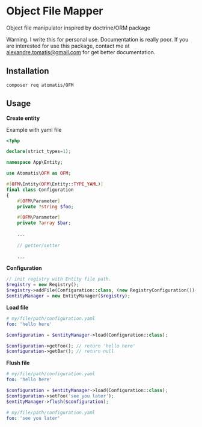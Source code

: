# Object File Mapper

Object file manipulator inspired by doctrine/ORM package

Warning. I write this for personal use. Documentation is really poor. 
If you are interested for use this package, contact me at alexandre.tomatis@gmail.com for get better documentation.

## Installation

```shell 
composer req atomatis/OFM
```

## Usage

**Create entity**

Example with yaml file
```php 
<?php

declare(strict_types=1);

namespace App\Entity;

use Atomatis\OFM as OFM;

#[OFM\Entity(OFM\Entity::TYPE_YAML)]
final class Configuration
{
    #[OFM\Parameter]
    private ?string $foo;

    #[OFM\Parameter]
    private ?array $bar;
    
    ...
    
    // getter/setter
    
    ...
```

**Configuration**

```php 
// init registry with Entity file path.
$registry = new Registry();
$registry->addFile(Configuration::class, (new RegistryConfiguration())->setPath('my/file/path/configuration.yaml'));
$entityManager = new EntityManager($registry);
```

**Load file**

```yaml 
# my/file/path/configuration.yaml
foo: 'hello here'
```

```php 
$configuration = $entityManager->load(Configuration::class);

$configuration->getFoo(); // return 'hello here'
$configuration->getBar(); // return null
```

**Flush file**

```yaml 
# my/file/path/configuration.yaml
foo: 'hello here'
```

```php 
$configuration = $entityManager->load(Configuration::class);
$configuration->setFoo('see you later');
$entityManager->flush($configuration);
```

```yaml 
# my/file/path/configuration.yaml
foo: 'see you later'
```
